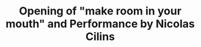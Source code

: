 ---
location: waf
title: 'Opening of "make room in your mouth" and Performance by Nicolas Cilins'
start: 2022-06-24 17:00:00
end: 2022-06-24 22:00:00
---